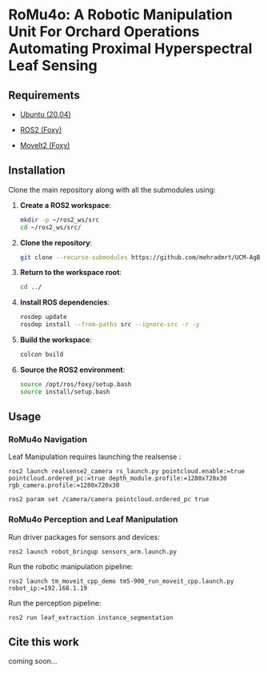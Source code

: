 # RoMu4o: A Robotic Manipulation Unit For Orchard Operations Automating Proximal Hyperspectral Leaf Sensing

## Requirements

- [Ubuntu (20.04)](https://releases.ubuntu.com/20.04/)

- [ROS2 (Foxy)](https://docs.ros.org/en/foxy/Installation.html)  

- [MoveIt2 (Foxy)](https://moveit.ai/install-moveit2/binary/)

## Installation

Clone the main repository along with all the submodules using:

1. **Create a ROS2 workspace**:
    ```sh
    mkdir -p ~/ros2_ws/src
    cd ~/ros2_ws/src/
    ```

2. **Clone the repository**:
   
    ```sh
    git clone --recurse-submodules https://github.com/mehradmrt/UCM-AgBot-ROS2 
    ```

3. **Return to the workspace root**:
    ```sh
    cd ../
    ```

4. **Install ROS dependencies**:
    ```sh
    rosdep update
    rosdep install --from-paths src --ignore-src -r -y
    ```

5. **Build the workspace**:
    ```sh
    colcon build 
    ```

6. **Source the ROS2 environment**:
    ```sh
    source /opt/ros/foxy/setup.bash
    source install/setup.bash
    ```

## Usage

### RoMu4o Navigation

Leaf Manipulation requires launching the realsense :

    ros2 launch realsense2_camera rs_launch.py pointcloud.enable:=true pointcloud.ordered_pc:=true depth_module.profile:=1280x720x30 rgb_camera.profile:=1280x720x30

    ros2 param set /camera/camera pointcloud.ordered_pc true

### RoMu4o Perception and Leaf Manipulation

Run driver packages for sensors and devices:

``` ros2 launch robot_bringup sensors_arm.launch.py ```

Run the robotic manipulation pipeline:

``` ros2 launch tm_moveit_cpp_demo tm5-900_run_moveit_cpp.launch.py robot_ip:=192.168.1.19 ```

Run the perception pipeline:

``` ros2 run leaf_extraction instance_segmentation ```


## Cite this work

coming soon...